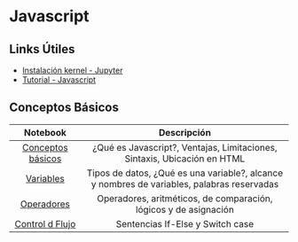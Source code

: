 # Javascript

## Links Útiles

- [Instalación kernel - Jupyter](https://github.com/yunabe/tslab/blob/master/README.md#example-notebooks)
- [Tutorial - Javascript](https://www.tutorialspoint.com/javascript/index.htm)

## Conceptos Básicos

| Notebook | Descripción |
| :---: | :---: |
| [Conceptos básicos](jupyter/basic_theory.html) | ¿Qué es Javascript?, Ventajas, Limitaciones, Sintaxis, Ubicación en HTML |
| [Variables](jupyter/variables.html) | Tipos de datos, ¿Qué es una variable?, alcance y nombres de variables, palabras reservadas |
| [Operadores](jupyter/operators.html) | Operadores, aritméticos, de comparación, lógicos y de asignación |
| [Control d Flujo](jupyter/flow_control.html) | Sentencias If-Else y Switch case |